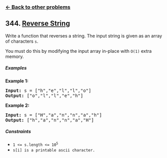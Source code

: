 ### [&#8592; Back to other problems](../../README.md)

## 344. [Reverse String](https://leetcode.com/problems/reverse-string/)

Write a function that reverses a string. The input string is given as an array of characters `s`.

You must do this by modifying the input array in-place with `O(1)` extra memory.

##### Examples

**Example 1:**

<pre>
<b>Input:</b> s = ["h","e","l","l","o"]
<b>Output:</b> ["o","l","l","e","h"]
</pre>

**Example 2:**

<pre>
<b>Input:</b> s = ["H","a","n","n","a","h"]
<b>Output:</b> ["h","a","n","n","a","H"]
</pre>

##### Constraints

* <code>1 <= s.length <= 10<sup>5</sup></code>
* <code>s[i] is a printable ascii character.</code>
